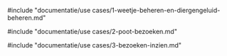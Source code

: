 #include "documentatie/use cases/1-weetje-beheren-en-diergengeluid-beheren.md"

#include "documentatie/use cases/2-poot-bezoeken.md"

#include "documentatie/use cases/3-bezoeken-inzien.md"